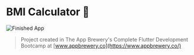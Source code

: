 # BMI Calculator 💪

![Finished App](https://github.com/londonappbrewery/Images/blob/master/bmi-calc-demo.gif)



>Project created in The App Brewery's Complete Flutter Development Bootcamp at [www.appbrewery.co](https://www.appbrewery.co/)
